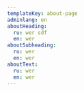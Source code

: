 ```yaml
---
templateKey: about-page
adminlang: en
aboutHeading:
  ru: wer sdf
  en: wer
aboutSubheading:
  ru: wer
  en: wer
aboutText:
  ru: wer
  en: wer
---
```

